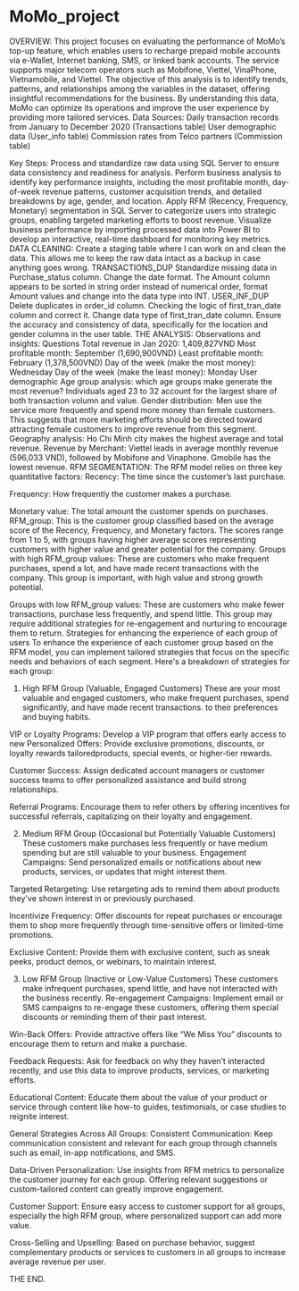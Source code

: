 # MoMo_project
OVERVIEW:
This project focuses on evaluating the performance of MoMo’s top-up feature, which enables users to recharge prepaid mobile accounts via e-Wallet, Internet banking, SMS, or linked bank accounts. The service supports major telecom operators such as Mobifone, Viettel, VinaPhone, Vietnamobile, and Viettel.
The objective of this analysis is to identify trends, patterns, and relationships among the variables in the dataset, offering insightful recommendations for the business. By understanding this data, MoMo can optimize its operations and improve the user experience by providing more tailored services.
Data Sources:
Daily transaction records from January to December 2020 (Transactions table)
User demographic data (User_info table)
Commission rates from Telco partners (Commission table)


Key Steps:
Process and standardize raw data using SQL Server to ensure data consistency and readiness for analysis.
Perform business analysis to identify key performance insights, including the most profitable month, day-of-week revenue patterns, customer acquisition trends, and detailed breakdowns by age, gender, and location.
Apply RFM (Recency, Frequency, Monetary) segmentation in SQL Server to categorize users into strategic groups, enabling targeted marketing efforts to boost revenue.
Visualize business performance by importing processed data into Power BI to develop an interactive, real-time dashboard for monitoring key metrics.
DATA CLEANING:
Create a staging table where I can work on and clean the data. This allows me to keep the raw data intact as a backup in case anything goes wrong.
TRANSACTIONS_DUP
Standardize missing data in Purchase_status column.
Change the date format.
The Amount column appears to be sorted in string order instead of numerical order, format Amount values and change into the data type into INT.
USER_INF_DUP
Delete duplicates in order_id column.
Checking the logic of first_tran_date column and correct it. Change data type of first_tran_date column.
Ensure the accuracy and consistency of data, specifically for the location and gender columns in the user table.
THE ANALYSIS:
Observations and insights:
Questions
Total revenue in Jan 2020: 1,409,827VND
Most profitable month: September (1,690,900VND)
Least profitable month: February (1,378,500VND)
Day of the week (make the most money): Wednesday
Day of the week (make the least money): Monday
User demographic
Age group analysis: which age groups make generate the most revenue?
Individuals aged 23 to 32 account for the largest share of both transaction volumn and value.
Gender distribution:
Men use the service more frequently and spend more money than female customers.
This suggests that more marketing efforts should be directed toward attracting female customers to improve revenue from this segment.
Geography analysis:
Ho Chi Minh city makes the highest average and total revenue.
 Revenue by Merchant: 
Viettel leads in average monthly revenue (596,033 VND), followed by Mobifone and Vinaphone. Gmobile has the lowest revenue.
RFM SEGMENTATION:
The RFM model relies on three key quantitative factors:
Recency: The time since the customer’s last purchase.


Frequency: How frequently the customer makes a purchase.


Monetary value: The total amount the customer spends on purchases.
RFM_group: This is the customer group classified based on the average score of the Recency, Frequency, and Monetary factors. The scores range from 1 to 5, with groups having higher average scores representing customers with higher value and greater potential for the company.
Groups with high RFM_group values: These are customers who make frequent purchases, spend a lot, and have made recent transactions with the company. This group is important, with high value and strong growth potential.


Groups with low RFM_group values: These are customers who make fewer transactions, purchase less frequently, and spend little. This group may require additional strategies for re-engagement and nurturing to encourage them to return.
Strategies for enhancing the experience of each group of users
To enhance the experience of each customer group based on the RFM model, you can implement tailored strategies that focus on the specific needs and behaviors of each segment. Here's a breakdown of strategies for each group:
1. High RFM Group (Valuable, Engaged Customers)
These are your most valuable and engaged customers, who make frequent purchases, spend significantly, and have made recent transactions.
 to their preferences and buying habits.


VIP or Loyalty Programs: Develop a VIP program that offers early access to new Personalized Offers: Provide exclusive promotions, discounts, or loyalty rewards tailoredproducts, special events, or higher-tier rewards.


Customer Success: Assign dedicated account managers or customer success teams to offer personalized assistance and build strong relationships.


Referral Programs: Encourage them to refer others by offering incentives for successful referrals, capitalizing on their loyalty and engagement.


2. Medium RFM Group (Occasional but Potentially Valuable Customers)
These customers make purchases less frequently or have medium spending but are still valuable to your business.
Engagement Campaigns: Send personalized emails or notifications about new products, services, or updates that might interest them.


Targeted Retargeting: Use retargeting ads to remind them about products they've shown interest in or previously purchased.


Incentivize Frequency: Offer discounts for repeat purchases or encourage them to shop more frequently through time-sensitive offers or limited-time promotions.


Exclusive Content: Provide them with exclusive content, such as sneak peeks, product demos, or webinars, to maintain interest.


3. Low RFM Group (Inactive or Low-Value Customers)
These customers make infrequent purchases, spend little, and have not interacted with the business recently.
Re-engagement Campaigns: Implement email or SMS campaigns to re-engage these customers, offering them special discounts or reminding them of their past interest.


Win-Back Offers: Provide attractive offers like “We Miss You” discounts to encourage them to return and make a purchase.


Feedback Requests: Ask for feedback on why they haven’t interacted recently, and use this data to improve products, services, or marketing efforts.


Educational Content: Educate them about the value of your product or service through content like how-to guides, testimonials, or case studies to reignite interest.


General Strategies Across All Groups:
Consistent Communication: Keep communication consistent and relevant for each group through channels such as email, in-app notifications, and SMS.


Data-Driven Personalization: Use insights from RFM metrics to personalize the customer journey for each group. Offering relevant suggestions or custom-tailored content can greatly improve engagement.


Customer Support: Ensure easy access to customer support for all groups, especially the high RFM group, where personalized support can add more value.


Cross-Selling and Upselling: Based on purchase behavior, suggest complementary products or services to customers in all groups to increase average revenue per user.


THE END.
